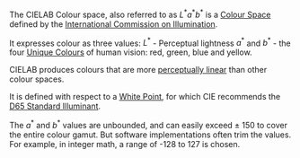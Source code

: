 The CIELAB Colour space, also referred to as $L^*a^*b^*$ is a [Colour Space](Colour%20Space.md) defined by the [International Commission on Illumination](International%20Commission%20on%20Illumination.md).

It expresses colour as three values:
$L^*$ - Perceptual lightness
$a^*$ and $b^*$ - the four [Unique Colours](Unique%20Colours.md) of human vision: red, green, blue and yellow.

CIELAB produces colours that are more [perceptually linear](Uniform%20Colour%20Spaces.md) than other colour spaces.

It is defined with respect to a [White Point](white%20point.md), for which CIE recommends the [D65 Standard Illuminant](D65%20Standard%20Illuminant.md).

The $a^*$ and $b^*$ values are unbounded, and can easily exceed $\pm$ 150 to cover the entire colour gamut. But software implementations often trim the values. For example, in integer math, a range of -128 to 127 is chosen.